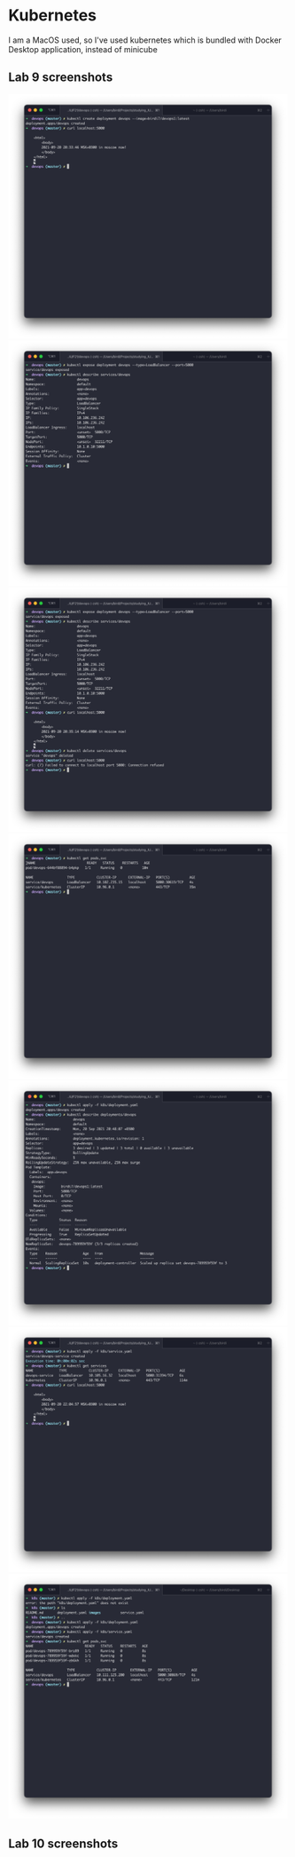 # Kubernetes

I am a MacOS used, so I've used kubernetes which is
bundled with Docker Desktop application, instead of
minicube

## Lab 9 screenshots


![](images/1.png)
![](images/2.png)
![](images/3.png)
![](images/4.png)
![](images/5.png)
![](images/6.png)
![](images/7.png)


## Lab 10 screenshots
